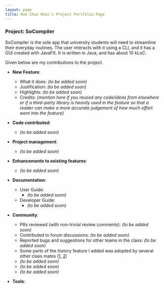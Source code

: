 ```yaml
---
layout: page
title: Kok Chun Khai's Project Portfolio Page
---
```


### Project: SoCompiler

SoCompiler is the sole app that university students will need to streamline their everyday routines. The user interacts with it using a CLI, and it has a GUI created with JavaFX. It is written in Java, and has about 10 kLoC.

Given below are my contributions to the project.

* **New Feature**:
  * What it does: _(to be added soon)_
  * Justification: _(to be added soon)_
  * Highlights: _(to be added soon)_
  * Credits: *{mention here if you reused any code/ideas from elsewhere or if a third-party library is heavily used in the feature so that a reader can make a more accurate judgement of how much effort went into the feature}*

* **Code contributed**: 
  * _(to be added soon)_

* **Project management**: 
  * _(to be added soon)_

* **Enhancements to existing features**: 
  * _(to be added soon)_

* **Documentation**:
  * User Guide:
    * _(to be added soon)_
  * Developer Guide:
    * _(to be added soon)_
    
* **Community**:
  * PRs reviewed (with non-trivial review comments): _(to be added soon)_
  * Contributed to forum discussions: _(to be added soon)_
  * Reported bugs and suggestions for other teams in the class: _(to be added soon)_
  * Some parts of the history feature I added was adopted by several other class mates ([1](), [2]())
  * _(to be added soon)_
  * _(to be added soon)_
  * _(to be added soon)_
  
* **Tools**:
